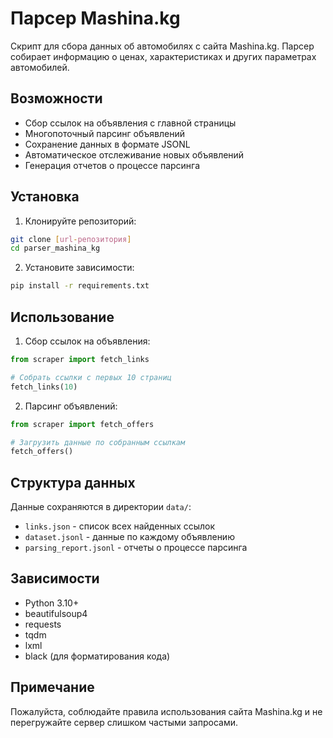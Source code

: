 # Парсер Mashina.kg

Скрипт для сбора данных об автомобилях с сайта Mashina.kg. Парсер собирает информацию о ценах, характеристиках и других параметрах автомобилей.

## Возможности

- Сбор ссылок на объявления с главной страницы
- Многопоточный парсинг объявлений
- Сохранение данных в формате JSONL
- Автоматическое отслеживание новых объявлений
- Генерация отчетов о процессе парсинга

## Установка

1. Клонируйте репозиторий:
```bash
git clone [url-репозитория]
cd parser_mashina_kg
```

2. Установите зависимости:
```bash
pip install -r requirements.txt
```

## Использование

1. Сбор ссылок на объявления:
```python
from scraper import fetch_links

# Собрать ссылки с первых 10 страниц
fetch_links(10)
```

2. Парсинг объявлений:
```python
from scraper import fetch_offers

# Загрузить данные по собранным ссылкам
fetch_offers()
```

## Структура данных

Данные сохраняются в директории `data/`:
- `links.json` - список всех найденных ссылок
- `dataset.jsonl` - данные по каждому объявлению
- `parsing_report.jsonl` - отчеты о процессе парсинга

## Зависимости

- Python 3.10+
- beautifulsoup4
- requests
- tqdm
- lxml
- black (для форматирования кода)

## Примечание

Пожалуйста, соблюдайте правила использования сайта Mashina.kg и не перегружайте сервер слишком частыми запросами. 